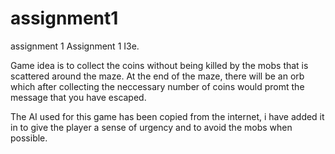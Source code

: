 # assignment1
 assignment 1
Assignment 1 I3e. 

Game idea is to collect the coins without being killed by the mobs that is scattered around the maze. At the end of the maze, there will be an orb which after collecting the neccessary number of coins would promt the message that you have escaped.  

 

The AI used for this game has been copied from the internet, i have added it in to give the player a sense of urgency and to avoid the mobs when possible.  
